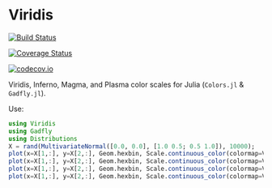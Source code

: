 # Viridis

[![Build Status](https://travis-ci.org/tpoisot/Viridis.jl.svg?branch=master)](https://travis-ci.org/tpoisot/Viridis.jl)

[![Coverage Status](https://coveralls.io/repos/tpoisot/Viridis.jl/badge.svg?branch=master&service=github)](https://coveralls.io/github/tpoisot/Viridis.jl?branch=master)

[![codecov.io](http://codecov.io/github/tpoisot/Viridis.jl/coverage.svg?branch=master)](http://codecov.io/github/tpoisot/Viridis.jl?branch=master)

Viridis, Inferno, Magma, and Plasma color scales for Julia (`Colors.jl` &
`Gadfly.jl`).

Use:

~~~ julia
using Viridis
using Gadfly
using Distributions
X = rand(MultivariateNormal([0.0, 0.0], [1.0 0.5; 0.5 1.0]), 10000);
plot(x=X[1,:], y=X[2,:], Geom.hexbin, Scale.continuous_color(colormap=Viridis.inferno))
plot(x=X[1,:], y=X[2,:], Geom.hexbin, Scale.continuous_color(colormap=Viridis.plasma))
plot(x=X[1,:], y=X[2,:], Geom.hexbin, Scale.continuous_color(colormap=Viridis.magma))
plot(x=X[1,:], y=X[2,:], Geom.hexbin, Scale.continuous_color(colormap=Viridis.viridis))
~~~

